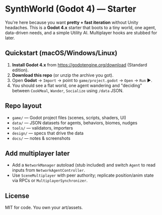 # SynthWorld (Godot 4) — Starter

You're here because you want **pretty + fast iteration** without Unity headaches. This is a **Godot 4.x** starter that boots to a tiny world, one agent, data-driven needs, and a simple Utility AI. Multiplayer hooks are stubbed for later.

## Quickstart (macOS/Windows/Linux)

1. **Install Godot 4.x** from https://godotengine.org/download (Standard edition).
2. **Download this repo** (or unzip the archive you got).
3. Open **Godot** → `Import` → point to `game/project.godot` → `Open` → `Run` ▶.
4. You should see a flat world, one agent wandering and "deciding" between `CookMeal`, `Wander`, `Socialize` using `/data` JSON.

## Repo layout

- `game/` — Godot project files (scenes, scripts, shaders, UI)
- `data/` — JSON datasets for agents, behaviors, biomes, nudges
- `tools/` — validators, importers
- `design/` — specs that drive the data
- `docs/` — notes & screenshots

## Add multiplayer later

- Add a `NetworkManager` autoload (stub included) and switch `Agent` to read inputs from `NetworkAgentController`.
- Use `SceneMultiplayer` with peer authority; replicate position/anim state via RPCs or `MultiplayerSynchronizer`.

## License

MIT for code. You own your art/assets.

